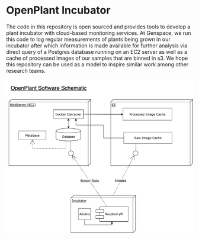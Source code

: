 # OpenPlant Incubator

The code in this repository is open sourced and provides tools to develop a plant incubator with cloud-based monitoring services. At Genspace, we run this code to log regular measurements of plants being grown in our incubator after which information is made available for further analysis via direct query of a Postgres database running on an EC2 server as well as a cache of processed images of our samples that are binned in s3. We hope this repository can be used as a model to inspire similar work among other research teams.

![Software Schematic](./software_schematic.png)
